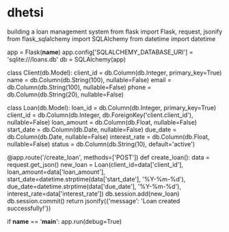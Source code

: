 # dhetsi
building a loan management system
from flask import Flask, request, jsonify
from flask_sqlalchemy import SQLAlchemy
from datetime import datetime

app = Flask(__name__)
app.config['SQLALCHEMY_DATABASE_URI'] = 'sqlite:///loans.db'
db = SQLAlchemy(app)

class Client(db.Model):
    client_id = db.Column(db.Integer, primary_key=True)
    name = db.Column(db.String(100), nullable=False)
    email = db.Column(db.String(100), nullable=False)
    phone = db.Column(db.String(20), nullable=False)

class Loan(db.Model):
    loan_id = db.Column(db.Integer, primary_key=True)
    client_id = db.Column(db.Integer, db.ForeignKey('client.client_id'), nullable=False)
    loan_amount = db.Column(db.Float, nullable=False)
    start_date = db.Column(db.Date, nullable=False)
    due_date = db.Column(db.Date, nullable=False)
    interest_rate = db.Column(db.Float, nullable=False)
    status = db.Column(db.String(10), default='active')

@app.route('/create_loan', methods=['POST'])
def create_loan():
    data = request.get_json()
    new_loan = Loan(client_id=data['client_id'], loan_amount=data['loan_amount'],
                    start_date=datetime.strptime(data['start_date'], '%Y-%m-%d'),
                    due_date=datetime.strptime(data['due_date'], '%Y-%m-%d'),
                    interest_rate=data['interest_rate'])
    db.session.add(new_loan)
    db.session.commit()
    return jsonify({'message': 'Loan created successfully!'})

if __name__ == '__main__':
    app.run(debug=True)
